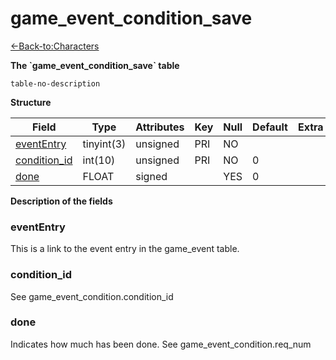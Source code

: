 # game\_event\_condition\_save

[<-Back-to:Characters](database-characters.md)

**The \`game\_event\_condition\_save\` table**

`table-no-description`

**Structure**

| Field             | Type       | Attributes | Key | Null | Default | Extra | Comment |
|-------------------|------------|------------|-----|------|---------|-------|---------|
| [eventEntry][1]   | tinyint(3) | unsigned   | PRI | NO   |         |       |         |
| [condition_id][2] | int(10)    | unsigned   | PRI | NO   | 0       |       |         |
| [done][3]         | FLOAT      | signed     |     | YES  | 0       |       |         |

[1]: #evententry
[2]: #condition_id
[3]: #done

**Description of the fields**

### eventEntry

This is a link to the event entry in the game\_event table.

### condition\_id

See game\_event\_condition.condition\_id

### done

Indicates how much has been done. See game\_event\_condition.req\_num

